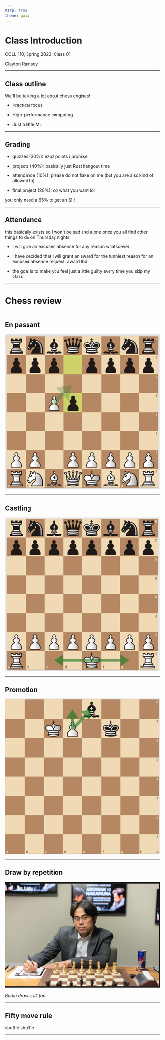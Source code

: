 ```yaml
---
marp: true
theme: gaia
---
```


<!-- _class: lead -->

# Class Introduction

COLL 110, Spring 2023: Class 01

Clayton Ramsey

---

## Class outline

We'll be talking a lot about chess engines!

- Practical focus

- High-performance computing

- Just a little ML

---

## Grading

- quizzes (30%): ezpz points i promise

- projects (40%): basically just Rust hangout time

- attendance (10%): please do not flake on me (but you are also kind of allowed to)

- final project (20%): do what you want lol

you only need a 65% to get an S!!!

---

## Attendance

this basically exists so I won't be sad and alone once you all find other things to do on Thursday nights

- I will give an excused absence for any reason whatsoever

- I have decided that I will grant an award for the funniest reason for an excused absence request. award tbd

- the goal is to make you feel just a little guilty every time you skip my class

---

<!-- class: lead -->

# Chess review

---

## En passant

![w:15cm](en_passant.png)

---

## Castling

![w:15cm](castling.png)

---

## Promotion

![w:15cm](promotion.png)

---

## Draw by repetition

![w:15cm](hikaru.png)

_Berlin draw's #1 fan._

---

## Fifty move rule

shuffle shuffle

---
